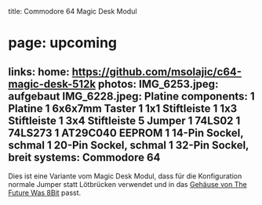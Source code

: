 title: Commodore 64 Magic Desk Modul
# page: upcoming
links:
    home: https://github.com/msolajic/c64-magic-desk-512k
photos:
    IMG_6253.jpeg: aufgebaut
    IMG_6228.jpeg: Platine
components:
    1 Platine
    1 6x6x7mm Taster
    1 1x1 Stiftleiste
    1 1x3 Stiftleiste
    1 3x4 Stiftleiste
    5 Jumper
    1 74LS02
    1 74LS273
    1 AT29C040 EEPROM
    1 14-Pin Sockel, schmal
    1 20-Pin Sockel, schmal
    1 32-Pin Sockel, breit
systems:
    Commodore 64
---
Dies ist eine Variante vom Magic Desk Modul, dass für die Konfiguration normale Jumper statt Lötbrücken verwendet und in das [Gehäuse von The Future Was 8Bit](https://www.tfw8b.com/product/commodore-c64-stumpy-cartridge-case/) passt.

